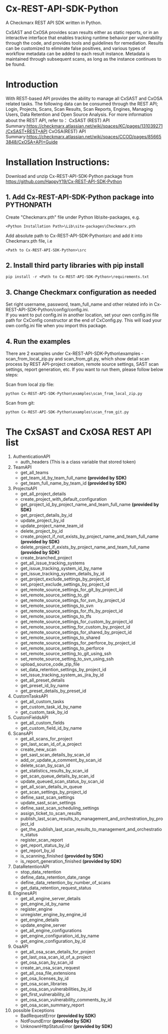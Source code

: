 # Cx-REST-API-SDK-Python
A Checkmarx REST API SDK written in Python.

CxSAST and CxOSA provides scan results either as static reports, or in an interactive interface that enables tracking runtime behavior per vulnerability through the code, and provides tools and guidelines for remediation. Results can be customized to eliminate false positives, and various types of workflow metadata can be added to each result instance. Metadata is maintained through subsequent scans, as long as the instance continues to be found.

# Introduction
With REST-based API provides the ability to manage all CxSAST and CxOSA related tasks. The following data can be consumed through the REST API; Login, Projects, Scans, Scan Results, Scan Reports, Engines, Managing Users, Data Retention and Open Source Analysis. For more information about the REST API, refer to：
CxSAST (REST) API Summary:https://checkmarx.atlassian.net/wiki/spaces/KC/pages/131039271/CxSAST+REST+API 
CxOSA(REST) API Summary:https://checkmarx.atlassian.net/wiki/spaces/CCOD/pages/856653848/CxOSA+API+Guide

# Installation Instructions:
Download and unzip Cx-REST-API-SDK-Python package from https://github.com/HappyY19/Cx-REST-API-SDK-Python

## 1. Add Cx-REST-API-SDK-Python package into PYTHONPATH

Create "Checkmarx.pth" file under Python lib\site-packages, e.g. 
```Shell
<Python Installation Path>\Lib\site-packages\Checkmarx.pth
```

Add absolute path to Cx-REST-API-SDK-Python\src and add it into Checkmarx.pth file, i.e
```Shell
<Path to Cx-REST-API-SDK-Python>\src
```

## 2. Install third party libraries with pip install

```Shell
pip install -r <Path to Cx-REST-API-SDK-Python>\requirements.txt
```

## 3. Change Checkmarx configuration as needed
Set right username, password, team_full_name and other related info in Cx-REST-API-SDK-Python/config/config.ini.  
If you want to put config.ini in another location, set your own config.ini file path
for CxConfig constructor at the end of CxConfig.py. This will load your own config.ini file when you import this package.

## 4. Run the examples
There are 2 examples under Cx-REST-API-SDK-Python\examples - scan_from_local_zip.py and scan_from_git.py, which show detail scan process by REST API-project creation, remote source settings, SAST scan settings, report generation, etc. If you want to run them, please follow below steps:

 Scan from local zip file:
```Shell
python Cx-REST-API-SDK-Python\examples\scan_from_local_zip.py
``` 

Scan from git:
```Shell
python Cx-REST-API-SDK-Python\examples\scan_from_git.py
``` 



# The CxSAST and CxOSA REST API list

1. AuthenticationAPI
    - auth_headers (This is a class variable that stored token)
2. TeamAPI
    - get_all_teams
    - get_team_id_by_team_full_name                                         **(provided by SDK)**
    - get_team_full_name_by_team_id                                         **(provided by SDK)**
3. ProjectsAPI
    - get_all_project_details
    - create_project_with_default_configuration
    - get_project_id_by_project_name_and_team_full_name                     **(provided by SDK)**
    - get_project_details_by_id
    - update_project_by_id
    - update_project_name_team_id
    - delete_project_by_id
    - create_project_if_not_exists_by_project_name_and_team_full_name       **(provided by SDK)**
    - delete_project_if_exists_by_project_name_and_team_full_name           **(provided by SDK)**
    - create_branched_project
    - get_all_issue_tracking_systems
    - get_issue_tracking_system_id_by_name
    - get_issue_tracking_system_details_by_id
    - get_project_exclude_settings_by_project_id
    - set_project_exclude_settings_by_project_id
    - get_remote_source_settings_for_git_by_project_id
    - set_remote_source_setting_to_git
    - get_remote_source_settings_for_svn_by_project_id
    - set_remote_source_settings_to_svn
    - get_remote_source_settings_for_tfs_by_project_id
    - set_remote_source_settings_to_tfs
    - get_remote_source_settings_for_custom_by_project_id
    - set_remote_source_setting_for_custom_by_project_id
    - get_remote_source_settings_for_shared_by_project_id
    - set_remote_source_settings_to_shared
    - get_remote_source_settings_for_perforce_by_project_id
    - set_remote_source_settings_to_perforce
    - set_remote_source_setting_to_git_using_ssh
    - set_remote_source_setting_to_svn_using_ssh
    - upload_source_code_zip_file
    - set_data_retention_settings_by_project_id
    - set_issue_tracking_system_as_jira_by_id
    - get_all_preset_details
    - get_preset_id_by_name
    - get_preset_details_by_preset_id
4. CustomTasksAPI
    - get_all_custom_tasks
    - get_custom_task_id_by_name
    - get_custom_task_by_id
5. CustomFieldsAPI
    - get_all_custom_fields
    - get_custom_field_id_by_name
6. ScansAPI
    - get_all_scans_for_project
    - get_last_scan_id_of_a_project
    - create_new_scan
    - get_sast_scan_details_by_scan_id
    - add_or_update_a_comment_by_scan_id
    - delete_scan_by_scan_id
    - get_statistics_results_by_scan_id
    - get_scan_queue_details_by_scan_id
    - update_queued_scan_status_by_scan_id
    - get_all_scan_details_in_queue
    - get_scan_settings_by_project_id
    - define_sast_scan_settings
    - update_sast_scan_settings
    - define_sast_scan_scheduling_settings
    - assign_ticket_to_scan_results
    - publish_last_scan_results_to_management_and_orchestration_by_project_id
    - get_the_publish_last_scan_results_to_management_and_orchestration_status
    - register_scan_report
    - get_report_status_by_id
    - get_report_by_id
    - is_scanning_finished                                                      **(provided by SDK)**
    - is_report_generation_finished                                             **(provided by SDK)**
7. DataRetentionAPI
    - stop_data_retention
    - define_data_retention_date_range
    - define_data_retention_by_number_of_scans
    - get_data_retention_request_status
8. EnginesAPI
    - get_all_engine_server_details
    - get_engine_id_by_name
    - register_engine
    - unregister_engine_by_engine_id
    - get_engine_details
    - update_engine_server
    - get_all_engine_configurations
    - get_engine_configuration_id_by_name
    - get_engine_configuration_by_id
9. OsaAPI
    - get_all_osa_scan_details_for_project
    - get_last_osa_scan_id_of_a_project
    - get_osa_scan_by_scan_id
    - create_an_osa_scan_request
    - get_all_osa_file_extensions
    - get_osa_licenses_by_id
    - get_osa_scan_libraries
    - get_osa_scan_vulnerabilities_by_id
    - get_first_vulnerability_id
    - get_osa_scan_vulnerability_comments_by_id
    - get_osa_scan_summary_report
10. possible Exceptions
    - BadRequestError                                                          **(provided by SDK)**
    - NotFoundError                                                            **(provided by SDK)**
    - UnknownHttpStatusError                                                   **(provided by SDK)**


